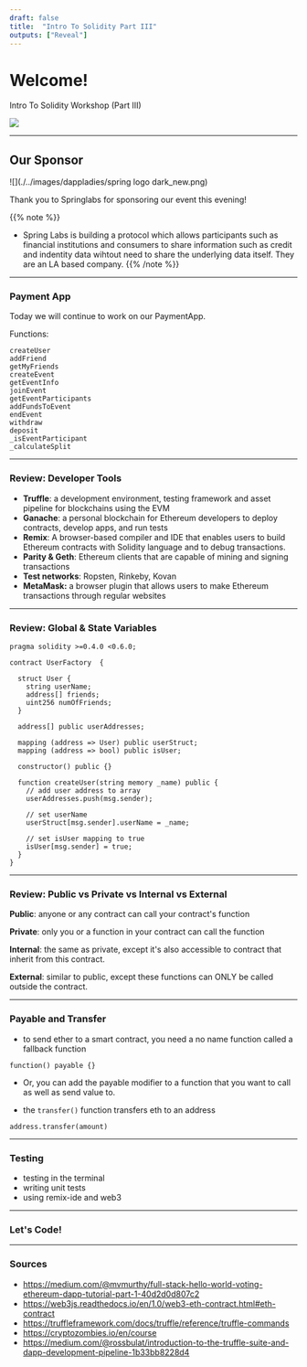 ```yaml
--- 
draft: false
title:  "Intro To Solidity Part III"
outputs: ["Reveal"]
---
```


# Welcome!
Intro To Solidity Workshop (Part III)

![](./../images/solidity.png)

---

## Our Sponsor

![](./../images/dappladies/spring logo dark_new.png)

Thank you to Springlabs for sponsoring our event this evening!

{{% note %}}
- Spring Labs is building a protocol which allows participants such as financial institutions and consumers to share information such as credit and indentity data wihtout need to share the underlying data itself. They are an LA based company.
{{% /note %}}


---

### Payment App
Today we will continue to work on our PaymentApp. 

Functions:

```
createUser
addFriend
getMyFriends
createEvent
getEventInfo
joinEvent
getEventParticipants
addFundsToEvent
endEvent
withdraw
deposit
_isEventParticipant
_calculateSplit
```

---

### Review: Developer Tools
- **Truffle**: a development environment, testing framework and asset pipeline for blockchains using the EVM
- **Ganache**: a personal blockchain for Ethereum developers to deploy contracts, develop apps, and run tests
- **Remix**: A browser-based compiler and IDE that enables users to build Ethereum contracts with Solidity language and to debug transactions.
- **Parity & Geth**: Ethereum clients that are capable of mining and signing transactions
- **Test networks**: Ropsten, Rinkeby, Kovan
- **MetaMask:** a browser plugin that allows users to make Ethereum transactions through regular websites

---

### Review: Global & State Variables 

```
pragma solidity >=0.4.0 <0.6.0;

contract UserFactory  {

  struct User {
    string userName;
    address[] friends;
    uint256 numOfFriends;
  }

  address[] public userAddresses;

  mapping (address => User) public userStruct;
  mapping (address => bool) public isUser;

  constructor() public {}

  function createUser(string memory _name) public {
    // add user address to array
    userAddresses.push(msg.sender);

    // set userName
    userStruct[msg.sender].userName = _name;

    // set isUser mapping to true
    isUser[msg.sender] = true;
  }
}
```

---

### Review: Public vs Private vs Internal vs External
**Public**: anyone or any contract can call your contract's function

**Private**: only you or a function in your contract can call the function

**Internal**: the same as private, except it's also accessible to contract that inherit from this contract.

**External**: similar to public, except these functions can ONLY be called outside the contract.

---

### Payable and Transfer
- to send ether to a smart contract, you need a no name function called a fallback function

`function() payable {}`

- Or, you can add the payable modifier to a function that you want to call as well as send value to.

- the `transfer()` function transfers eth to an address

`address.transfer(amount)`

---

### Testing 

- testing in the terminal
- writing unit tests
- using remix-ide and web3

---

### Let's Code!

---

### Sources
- https://medium.com/@mvmurthy/full-stack-hello-world-voting-ethereum-dapp-tutorial-part-1-40d2d0d807c2
- https://web3js.readthedocs.io/en/1.0/web3-eth-contract.html#eth-contract
- https://truffleframework.com/docs/truffle/reference/truffle-commands
- https://cryptozombies.io/en/course
- https://medium.com/@rossbulat/introduction-to-the-truffle-suite-and-dapp-development-pipeline-1b33bb8228d4



